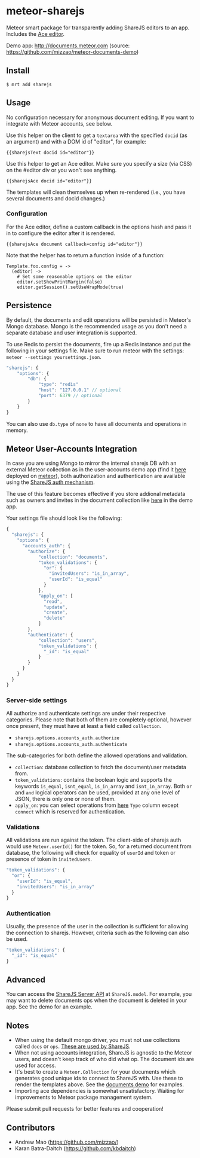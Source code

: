 meteor-sharejs
==============

Meteor smart package for transparently adding ShareJS editors to an app. Includes the [Ace editor](http://ace.c9.io/).

Demo app: http://documents.meteor.com (source: https://github.com/mizzao/meteor-documents-demo)

## Install

```
$ mrt add sharejs
```

## Usage

No configuration necessary for anonymous document editing. If you want to integrate with Meteor accounts, see below.

Use this helper on the client to get a `textarea` with the specified `docid` (as an argument) and with a DOM id of "editor", for example:

```
{{sharejsText docid id="editor"}}
```

Use this helper to get an Ace editor. Make sure you specify a size (via CSS) on the #editor div or you won't see anything.
```
{{sharejsAce docid id="editor"}}
```

The templates will clean themselves up when re-rendered (i.e., you have several documents and docid changes.)

### Configuration

For the Ace editor, define a custom callback in the options hash and pass it in to configure the editor after it is rendered.
```
{{sharejsAce document callback=config id="editor"}}
```

 Note that the helper has to return a function inside of a function:
```
Template.foo.config = ->
  (editor) ->
    # Set some reasonable options on the editor
    editor.setShowPrintMargin(false)
    editor.getSession().setUseWrapMode(true)
```

## Persistence

By default, the documents and edit operations will be persisted in Meteor's Mongo database. Mongo is the recommended usage as you don't need a separate database and user integration is supported.

To use Redis to persist the documents, fire up a Redis instance and put the following in your settings file. Make sure to run meteor with the settings: `meteor --settings yoursettings.json`.

```js
"sharejs": {
    "options": {
        "db": {
            "type": "redis"
            "host": "127.0.0.1" // optional
            "port": 6379 // optional
        }
    }
}
```

You can also use `db.type` of `none` to have all documents and operations in memory.

## Meteor User-Accounts Integration

In case you are using Mongo to mirror the internal sharejs DB with an external Meteor collection as in the user-accounts demo app (find it [here](https://github.com/kbdaitch/meteor-documents-demo) deployed on [meteor](http://documents-users.meteor.com)), both authorization and authentication are available using the [ShareJS auth mechanism](https://github.com/share/ShareJS/wiki/User-access-control).

The use of this feature becomes effective if you store addional metadata such as owners and invites in the document collection like [here](https://github.com/kbdaitch/meteor-documents-demo/blob/master/client/client.coffee#L22) in the demo app.

Your settings file should look like the following:

```js
{
  "sharejs": {
    "options": {
      "accounts_auth": {
        "authorize": {
            "collection": "documents",
            "token_validations": {
              "or": {
                "invitedUsers": "is_in_array",
                "userId": "is_equal"
              }
            },
            "apply_on": [
              "read",
              "update",
              "create",
              "delete"
            ]
        },
        "authenticate": {
            "collection": "users",
            "token_validations": {
              "_id": "is_equal"
            }
        }
      }
    }
  }
}
```

### Server-side settings

All authorize and authenticate settings are under their respective categories. Please note that both of them are completely optional, however once present, they must have at least a field called `collection`.

* `sharejs.options.accounts_auth.authorize`
* `sharejs.options.accounts_auth.authenticate`

The sub-categories for both define the allowed operations and validation.

* `collection`: database collection to fetch the document/user metadata from.
* `token_validations`: contains the boolean logic and supports the keywords `is_equal`, `isnt_equal`, `is_in_array` and `isnt_in_array`. Both `or` and `and` logical operators can be used, provided at any one level of JSON, there is only one or none of them.
* `apply_on`: you can select operations from [here](https://github.com/share/ShareJS/wiki/User-access-control#actions) `Type` column except `connect` which is reserved for authentication.

### Validations

All validations are run against the token. The client-side of sharejs auth would use `Meteor.userId()` for the token. So, for a returned document from database, the following will check for equality of `userId` and token or presence of token in `invitedUsers`.

```js
"token_validations": {
  "or": {
    "userId": "is_equal",
    "invitedUsers": "is_in_array"
  }
}
```

### Authentication

Usually, the presence of the user in the collection is sufficient for allowing the connection to sharejs. However, criteria such as the following can also be used.

```js
"token_validations": {
  "_id": "is_equal"
}
```

## Advanced

You can access the [ShareJS Server API](https://github.com/share/ShareJS/wiki/Server-api) at `ShareJS.model`. For example, you may want to delete documents ops when the document is deleted in your app. See the demo for an example.

## Notes

- When using the default mongo driver, you must not use collections called `docs` or `ops`. [These are used by ShareJS](https://github.com/share/ShareJS/blob/v0.6.2/src/server/db/mongo.coffee).
- When not using accounts integration, ShareJS is agnostic to the Meteor users, and doesn't keep track of who did what op. The document ids are used for access.
- It's best to create a `Meteor.Collection` for your documents which generates good unique ids to connect to ShareJS with. Use these to render the templates above. See the [documents demo](https://github.com/mizzao/meteor-documents-demo) for examples.
- Importing ace dependencies is somewhat unsatisfactory. Waiting for improvements to Meteor package management system.

Please submit pull requests for better features and cooperation!

## Contributors

* Andrew Mao (https://github.com/mizzao/)
* Karan Batra-Daitch (https://github.com/kbdaitch)
